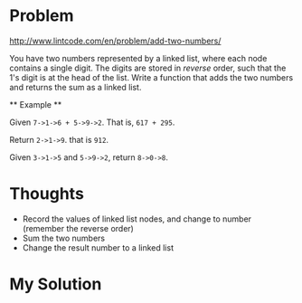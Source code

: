 # Problem

http://www.lintcode.com/en/problem/add-two-numbers/

You have two numbers represented by a linked list, where each node contains a single digit. The digits are stored in *reverse* order, such that the 1's digit is at the head of the list. Write a function that adds the two numbers and returns the sum as a linked list.

** Example **

Given ```7->1->6 + 5->9->2```. That is, ```617 + 295```.

Return ```2->1->9```. that is ```912```.

Given ```3->1->5``` and ```5->9->2```, return ```8->0->8```.

# Thoughts

- Record the values of linked list nodes, and change to number (remember the reverse order)
- Sum the two numbers
- Change the result number to a linked list

# My Solution
